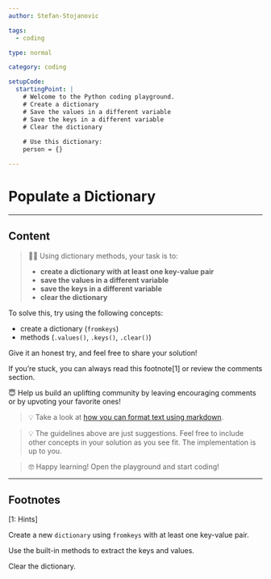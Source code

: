 ```yaml
---
author: Stefan-Stojanovic

tags:
  - coding

type: normal

category: coding

setupCode:
  startingPoint: |
    # Welcome to the Python coding playground.
    # Create a dictionary
    # Save the values in a different variable
    # Save the keys in a different variable
    # Clear the dictionary
 
    # Use this dictionary:
    person = {}

---
```


# Populate a Dictionary

---

## Content

> 👩‍💻 Using dictionary methods, your task is to:
> - **create a dictionary with at least one key-value pair**
> - **save the values in a different variable**
> - **save the keys in a different variable**
> - **clear the dictionary**

To solve this, try using the following concepts:
- create a dictionary (`fromkeys`)
- methods (`.values()`, `.keys()`, `.clear()`)

Give it an honest try, and feel free to share your solution!

If you’re stuck, you can always read this footnote[1] or review the comments section.

😇 Help us build an uplifting community by leaving encouraging comments or by upvoting your favorite ones!

> 💡 Take a look at [how you can format text using markdown](https://www.enki.com/glossary/general/markdown-formatting).

> 💡 The guidelines above are just suggestions. Feel free to include other concepts in your solution as you see fit. The implementation is up to you.

> 🤓 Happy learning! Open the playground and start coding!

---

## Footnotes

[1: Hints]

Create a new `dictionary` using `fromkeys` with at least one key-value pair.

Use the built-in methods to extract the keys and values. 

Clear the dictionary.
